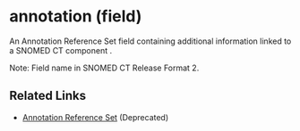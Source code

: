 # annotation (field)

An Annotation Reference Set field containing additional information linked to a SNOMED CT component .

Note: Field name in SNOMED CT Release Format 2.

## Related Links

* [Annotation Reference Set](<../../../5 reference-set-release-files-specification/5.2 reference-set-types/5.2.1 content-reference-sets/5.2.1.6-deprecated-annotation-reference-set.md>) (Deprecated)
